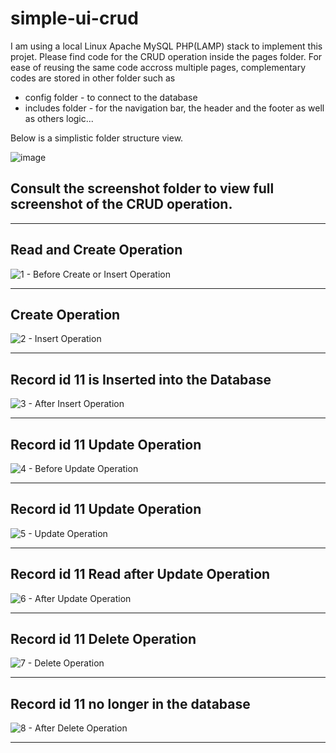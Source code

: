 ﻿# simple-ui-crud
I am using a local Linux Apache MySQL PHP(LAMP) stack to implement this projet.
Please find code for the CRUD operation inside the pages folder. For ease of reusing the same code accross multiple pages, complementary codes are stored in other folder such as 
   - config folder - to connect to the database 
   - includes folder - for the navigation bar, the header and the footer as well as others logic...
    
Below is a simplistic folder structure view. 

![image](https://github.com/user-attachments/assets/5a20cadb-e977-43d1-98b1-459e85d54930)

## Consult the screenshot folder to view full screenshot of the CRUD operation. 

---

## Read and Create Operation

![1 - Before Create or Insert Operation](https://github.com/user-attachments/assets/8238ccbb-f0af-4ee6-bb4f-cdd9fc181d68)

---
## Create Operation

![2 - Insert Operation](https://github.com/user-attachments/assets/94b3ff9d-9991-4676-b5d1-a46f50b47d59)

---

## Record id 11 is Inserted into the Database

![3 - After Insert Operation](https://github.com/user-attachments/assets/c8bde738-0d59-48e0-b513-49adc04890f7)


---

## Record id 11 Update Operation

![4 - Before Update Operation](https://github.com/user-attachments/assets/7f07f441-5c78-4a51-bb37-e32532dbb00c)

---

## Record id 11 Update Operation

![5 - Update Operation](https://github.com/user-attachments/assets/efee6b31-f9af-4305-b3aa-d62e5e627a34)


---

## Record id 11 Read after Update Operation

![6 - After Update Operation](https://github.com/user-attachments/assets/4940f131-b889-4cc1-9075-0cd46c5e49a5)

---

## Record id 11 Delete Operation

![7 - Delete Operation](https://github.com/user-attachments/assets/6a14cc51-3cff-4595-8cb4-44102c0ad847)

---

## Record id 11 no longer in the database

![8 - After Delete Operation](https://github.com/user-attachments/assets/b0cbc248-be72-4879-bc22-e3ae600b46a2)


---



